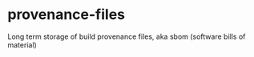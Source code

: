 # provenance-files
Long term storage of build provenance files, aka sbom (software bills of material)
